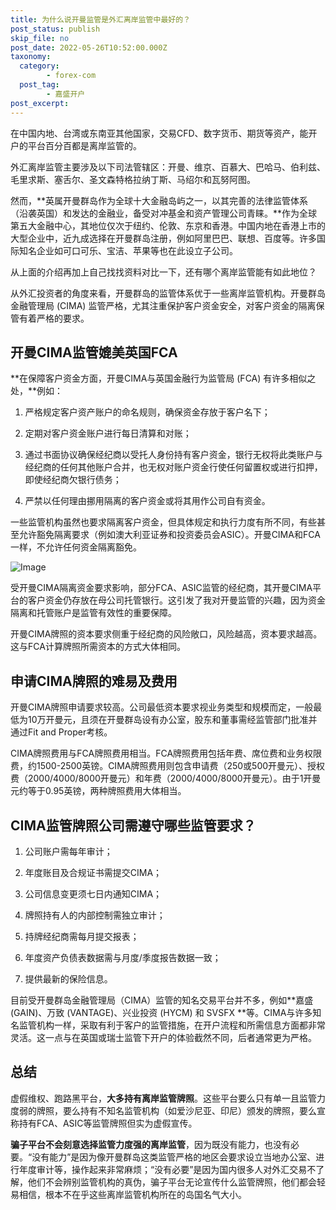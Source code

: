 ```yaml
---
title: 为什么说开曼监管是外汇离岸监管中最好的？
post_status: publish
skip_file: no
post_date: 2022-05-26T10:52:00.000Z
taxonomy:
  category:
        - forex-com
  post_tag:
        - 嘉盛开户
post_excerpt: 
---
```

在中国内地、台湾或东南亚其他国家，交易CFD、数字货币、期货等资产，能开户的平台百分百都是离岸监管的。

外汇离岸监管主要涉及以下司法管辖区：开曼、维京、百慕大、巴哈马、伯利兹、毛里求斯、塞舌尔、圣文森特格拉纳丁斯、马绍尔和瓦努阿图。

然而，**英属开曼群岛作为全球十大金融岛屿之一，以其完善的法律监管体系（沿袭英国）和发达的金融业，备受对冲基金和资产管理公司青睐。**作为全球第五大金融中心，其地位仅次于纽约、伦敦、东京和香港。中国内地在香港上市的大型企业中，近九成选择在开曼群岛注册，例如阿里巴巴、联想、百度等。许多国际知名企业如可口可乐、宝洁、苹果等也在此设立子公司。

从上面的介绍再加上自己找找资料对比一下，还有哪个离岸监管能有如此地位？

从外汇投资者的角度来看，开曼群岛的监管体系优于一些离岸监管机构。开曼群岛金融管理局 (CIMA) 监管严格，尤其注重保护客户资金安全，对客户资金的隔离保管有着严格的要求。

## 开曼CIMA监管媲美英国FCA

**在保障客户资金方面，开曼CIMA与英国金融行为监管局 (FCA) 有许多相似之处，**例如：

1. 严格规定客户资产账户的命名规则，确保资金存放于客户名下；

1. 定期对客户资金账户进行每日清算和对账；

1. 通过书面协议确保经纪商以受托人身份持有客户资金，银行无权将此类账户与经纪商的任何其他账户合并，也无权对账户资金行使任何留置权或进行扣押，即使经纪商欠银行债务；

1. 严禁以任何理由挪用隔离的客户资金或将其用作公司自有资金。

一些监管机构虽然也要求隔离客户资金，但具体规定和执行力度有所不同，有些甚至允许豁免隔离要求（例如澳大利亚证券和投资委员会ASIC）。开曼CIMA和FCA一样，不允许任何资金隔离豁免。

![Image](https://prod-files-secure.s3.us-west-2.amazonaws.com/39ed1227-6d7d-4570-be36-9ccd4a2c4241/bd849744-3fcb-4a37-8312-357962c8f065/image.png?X-Amz-Algorithm=AWS4-HMAC-SHA256&X-Amz-Content-Sha256=UNSIGNED-PAYLOAD&X-Amz-Credential=ASIAZI2LB4664KH6ZNHL%2F20250306%2Fus-west-2%2Fs3%2Faws4_request&X-Amz-Date=20250306T041352Z&X-Amz-Expires=3600&X-Amz-Security-Token=IQoJb3JpZ2luX2VjENz%2F%2F%2F%2F%2F%2F%2F%2F%2F%2FwEaCXVzLXdlc3QtMiJHMEUCIG1tTXuv7ToFbkkZUII1o7%2BxBOAko67o14f%2B1zAD35%2B%2FAiEAr8OShvyx9rgjQyMpc%2BFqUeZkzS9D1NLeiz0KCjX7Orcq%2FwMIJRAAGgw2Mzc0MjMxODM4MDUiDL7awzqmaKJjHHSHASrcA4fti49q96fNLxrdAbvrDORpocHTgQGOWlZaGFnGeAlfnElfgVsxAAupYTszNuvurkUNsZLGNn3MKL73bmLhR%2Fx2kEoUspniCaX%2BQUePoJu6Y1LKy%2BavsH8k3Q0JNkTrSht0rBaKX6rlMsLz%2F34huph1oU2RqwAlzAROSPTZff%2Bct97BRCqXnw%2FFFHVloorb4CADiyQtyJ2yc%2F%2BfAtMRDkmgn%2BQNUHV17lgrcX7LbuQ8mV94kXx31K%2BtIqfq3d7DRxa3bcvNhHKx9hyemfmGOBKaP63ryPOT8hcIxtwh4RaHPh06XLqXpOm1cdDi7BpNWqaiTjRCtoh0mwVEAapMbVFcwoH3NlNt4xMEiKiN9yu4A9oFZl%2FrqDHSkKAfW95ORaKRQlnH%2Bh7I1pYK84IOmpHI2TLjEoHjtK%2FFQ%2FcxK3UaSx6nI0emBqz2vA1UFX%2Bt%2B4dAf19pWAuALDIkZyo0VuPWf86mQ2D6QNXFqAtVw4pQn5L4syYc%2BKQH8C9DmAHn3jPNFKwtzJ1gxm9cZRTLQqJ%2BKbBjGEAfSJ7fAFVZGYbbfNBQRNPXWCRVrqPVd6Rc11BeZguY6A%2B297oxlVvi898QcJaHoBy9sUT0JAVwXKGHnkJ8GcHqeRO0gXYvMJO3pL4GOqUBP34t6jeLdqzKdFXhnQQRZxZydPVAA296qUvgaR8c1J6LH9aIQmGnFOyqzcUd16CC1xba1E2xfF%2FJ5%2B76ACLhaVhSbpMcpArRK2ouRi2nTgMvZl93JOvOFSpIKOGtoYeT4fBdvsBafQUC8vRpxxghwCBxUDrGorzCXwqd3ZkzHk9j8EKXPUm6qNA5Jeu7n0yVNVW2RbOFOQNEZO6Hs9OTOyipCqnL&X-Amz-Signature=9280b90da2686f86fc8f117d77b8a9ed8d49bb17bbcf88b5db58cd6cbf937f6c&X-Amz-SignedHeaders=host&x-id=GetObject)

受开曼CIMA隔离资金要求影响，部分FCA、ASIC监管的经纪商，其开曼CIMA平台的客户资金仍存放在母公司托管银行。这引发了我对开曼监管的兴趣，因为资金隔离和托管账户是监管有效性的重要保障。

开曼CIMA牌照的资本要求侧重于经纪商的风险敞口，风险越高，资本要求越高。这与FCA计算牌照所需资本的方式大体相同。

## **申请CIMA牌照的难易及费用**

开曼CIMA牌照申请要求较高。公司最低资本要求视业务类型和规模而定，一般最低为10万开曼元，且须在开曼群岛设有办公室，股东和董事需经监管部门批准并通过Fit and Proper考核。

CIMA牌照费用与FCA牌照费用相当。FCA牌照费用包括年费、席位费和业务权限费，约1500-2500英镑。CIMA牌照费用则包含申请费（250或500开曼元）、授权费（2000/4000/8000开曼元）和年费（2000/4000/8000开曼元）。由于1开曼元约等于0.95英镑，两种牌照费用大体相当。

## CIMA监管牌照公司需遵守哪些监管要求？

1. 公司账户需每年审计；

1. 年度账目及合规证书需提交CIMA；

1. 公司信息变更须七日内通知CIMA；

1. 牌照持有人的内部控制需独立审计；

1. 持牌经纪商需每月提交报表；

1. 年度资产负债表数据需与月度/季度报告数据一致；

1. 提供最新的保险信息。

目前受开曼群岛金融管理局（CIMA）监管的知名交易平台并不多，例如**嘉盛 (GAIN)、万致 (VANTAGE)、兴业投资 (HYCM) 和 SVSFX **等。CIMA与许多知名监管机构一样，采取有利于客户的监管措施，在开户流程和所需信息方面都非常灵活。这一点与在英国或瑞士监管下开户的体验截然不同，后者通常更为严格。

## 总结

虚假维权、跑路黑平台，**大多持有离岸监管牌照**。这些平台要么只有单一且监管力度弱的牌照，要么持有不知名监管机构（如爱沙尼亚、印尼）颁发的牌照，要么宣称持有FCA、ASIC等监管牌照但实为虚假宣传。

**骗子平台不会刻意选择监管力度强的离岸监管**，因为既没有能力，也没有必要。“没有能力”是因为像开曼群岛这类监管严格的地区会要求设立当地办公室、进行年度审计等，操作起来非常麻烦；“没有必要”是因为国内很多人对外汇交易不了解，他们不会辨别监管机构的真伪，骗子平台无论宣传什么监管牌照，他们都会轻易相信，根本不在乎这些离岸监管机构所在的岛国名气大小。